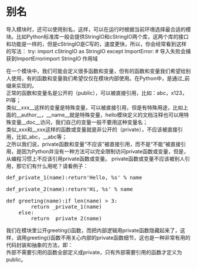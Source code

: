 # 别名 #

导入模块时，还可以使用别名，这样，可以在运行时根据当前环境选择最合适的模块。比如Python标准库一般会提供StringIO和cStringIO两个库，这两个库的接口和功能是一样的，但是cStringIO是C写的，速度更快，所以，你会经常看到这样的写法：
try:
    import cStringIO as StringIO
except ImportError: # 导入失败会捕获到ImportErrorimport StringIO
作用域

在一个模块中，我们可能会定义很多函数和变量，但有的函数和变量我们希望给别人使用，有的函数和变量我们希望仅仅在模块内部使用。在Python中，是通过_前缀来实现的。  
正常的函数和变量名是公开的（public），可以被直接引用，比如：abc，x123，PI等；  
类似\_\_xxx\_\_这样的变量是特殊变量，可以被直接引用，但是有特殊用途，比如上面的\_\_author\_\_，\_\_name\_\_就是特殊变量，hello模块定义的文档注释也可以用特殊变量\_\_doc\_\_访问，我们自己的变量一般不要用这种变量名；  
类似\_xxx和\_\_xxx这样的函数或变量就是非公开的（private），不应该被直接引用，比如\_abc，\_\_abc等；  
之所以我们说，private函数和变量“不应该”被直接引用，而不是“不能”被直接引用，是因为Python并没有一种方法可以完全限制访问private函数或变量，但是，从编程习惯上不应该引用private函数或变量。
private函数或变量不应该被别人引用，那它们有什么用呢？请看例子：
<pre>
def_private_1(name):return'Hello, %s' % name

def_private_2(name):return'Hi, %s' % name

def greeting(name):if len(name) > 3:
        return _private_1(name)
    else:
        return _private_2(name)
</pre>
我们在模块里公开greeting()函数，而把内部逻辑用private函数隐藏起来了，这样，调用greeting()函数不用关心内部的private函数细节，这也是一种非常有用的代码封装和抽象的方法，即：  
外部不需要引用的函数全部定义成private，只有外部需要引用的函数才定义为public。
